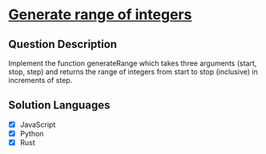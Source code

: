 # [Generate range of integers](https://www.codewars.com/kata/55eca815d0d20962e1000106)

## Question Description

Implement the function generateRange which takes three arguments (start, stop, step) and returns the range of integers from start to stop (inclusive) in increments of step.

## Solution Languages

- [x] JavaScript
- [x] Python
- [x] Rust